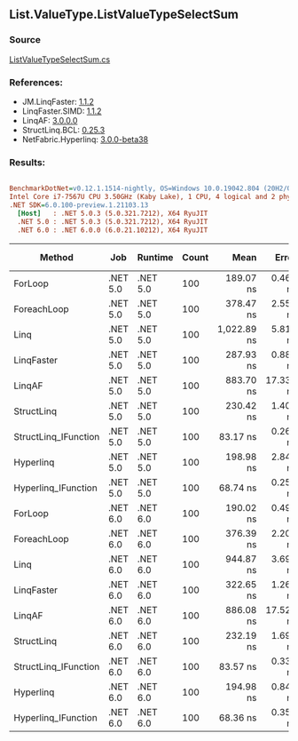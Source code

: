 ﻿## List.ValueType.ListValueTypeSelectSum

### Source
[ListValueTypeSelectSum.cs](../LinqBenchmarks/List/ValueType/ListValueTypeSelectSum.cs)

### References:
- JM.LinqFaster: [1.1.2](https://www.nuget.org/packages/JM.LinqFaster/1.1.2)
- LinqFaster.SIMD: [1.1.2](https://www.nuget.org/packages/LinqFaster.SIMD/1.0.3)
- LinqAF: [3.0.0.0](https://www.nuget.org/packages/LinqAF/3.0.0.0)
- StructLinq.BCL: [0.25.3](https://www.nuget.org/packages/StructLinq.BCL/0.25.3)
- NetFabric.Hyperlinq: [3.0.0-beta38](https://www.nuget.org/packages/NetFabric.Hyperlinq/3.0.0-beta38)

### Results:
``` ini

BenchmarkDotNet=v0.12.1.1514-nightly, OS=Windows 10.0.19042.804 (20H2/October2020Update)
Intel Core i7-7567U CPU 3.50GHz (Kaby Lake), 1 CPU, 4 logical and 2 physical cores
.NET SDK=6.0.100-preview.1.21103.13
  [Host]   : .NET 5.0.3 (5.0.321.7212), X64 RyuJIT
  .NET 5.0 : .NET 5.0.3 (5.0.321.7212), X64 RyuJIT
  .NET 6.0 : .NET 6.0.0 (6.0.21.10212), X64 RyuJIT


```
|               Method |      Job |  Runtime | Count |        Mean |     Error |    StdDev | Ratio | RatioSD |  Gen 0 | Gen 1 | Gen 2 | Allocated |
|--------------------- |--------- |--------- |------ |------------:|----------:|----------:|------:|--------:|-------:|------:|------:|----------:|
|              ForLoop | .NET 5.0 | .NET 5.0 |   100 |   189.07 ns |  0.465 ns |  0.388 ns |  1.00 |    0.00 |      - |     - |     - |         - |
|          ForeachLoop | .NET 5.0 | .NET 5.0 |   100 |   378.47 ns |  2.552 ns |  2.262 ns |  2.00 |    0.01 |      - |     - |     - |         - |
|                 Linq | .NET 5.0 | .NET 5.0 |   100 | 1,022.89 ns |  5.810 ns |  5.150 ns |  5.41 |    0.03 | 0.0343 |     - |     - |      72 B |
|           LinqFaster | .NET 5.0 | .NET 5.0 |   100 |   287.93 ns |  0.883 ns |  0.826 ns |  1.52 |    0.01 |      - |     - |     - |         - |
|               LinqAF | .NET 5.0 | .NET 5.0 |   100 |   883.70 ns | 17.333 ns | 29.432 ns |  4.62 |    0.16 |      - |     - |     - |         - |
|           StructLinq | .NET 5.0 | .NET 5.0 |   100 |   230.42 ns |  1.401 ns |  1.170 ns |  1.22 |    0.01 | 0.0191 |     - |     - |      40 B |
| StructLinq_IFunction | .NET 5.0 | .NET 5.0 |   100 |    83.17 ns |  0.260 ns |  0.230 ns |  0.44 |    0.00 |      - |     - |     - |         - |
|            Hyperlinq | .NET 5.0 | .NET 5.0 |   100 |   198.98 ns |  2.844 ns |  2.521 ns |  1.05 |    0.01 |      - |     - |     - |         - |
|  Hyperlinq_IFunction | .NET 5.0 | .NET 5.0 |   100 |    68.74 ns |  0.255 ns |  0.238 ns |  0.36 |    0.00 |      - |     - |     - |         - |
|              ForLoop | .NET 6.0 | .NET 6.0 |   100 |   190.02 ns |  0.492 ns |  0.384 ns |  1.00 |    0.00 |      - |     - |     - |         - |
|          ForeachLoop | .NET 6.0 | .NET 6.0 |   100 |   376.39 ns |  2.206 ns |  1.842 ns |  1.99 |    0.01 |      - |     - |     - |         - |
|                 Linq | .NET 6.0 | .NET 6.0 |   100 |   944.87 ns |  3.699 ns |  3.279 ns |  5.00 |    0.02 | 0.0343 |     - |     - |      72 B |
|           LinqFaster | .NET 6.0 | .NET 6.0 |   100 |   322.65 ns |  1.268 ns |  1.124 ns |  1.71 |    0.01 |      - |     - |     - |         - |
|               LinqAF | .NET 6.0 | .NET 6.0 |   100 |   886.08 ns | 17.526 ns | 30.231 ns |  4.70 |    0.15 |      - |     - |     - |         - |
|           StructLinq | .NET 6.0 | .NET 6.0 |   100 |   232.19 ns |  1.697 ns |  1.587 ns |  1.23 |    0.01 | 0.0191 |     - |     - |      40 B |
| StructLinq_IFunction | .NET 6.0 | .NET 6.0 |   100 |    83.57 ns |  0.338 ns |  0.300 ns |  0.44 |    0.00 |      - |     - |     - |         - |
|            Hyperlinq | .NET 6.0 | .NET 6.0 |   100 |   194.98 ns |  0.843 ns |  0.747 ns |  1.03 |    0.00 |      - |     - |     - |         - |
|  Hyperlinq_IFunction | .NET 6.0 | .NET 6.0 |   100 |    68.36 ns |  0.354 ns |  0.296 ns |  0.36 |    0.00 |      - |     - |     - |         - |
